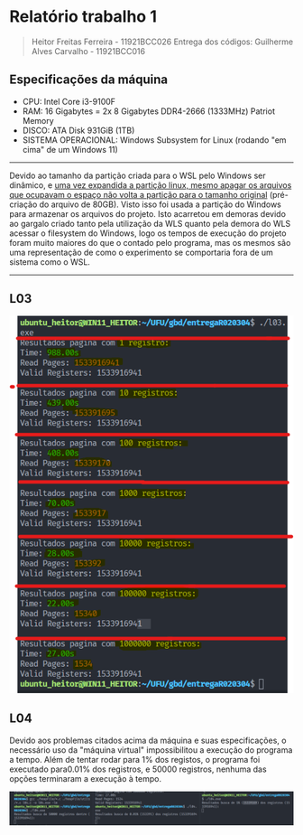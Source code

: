 # Relatório trabalho 1

> Heitor Freitas Ferreira - 11921BCC026
> Entrega dos códigos: Guilherme Alves Carvalho - 11921BCC016

## Especificações da máquina

- CPU: Intel Core i3-9100F
- RAM: 16 Gigabytes = 2x 8 Gigabytes DDR4-2666 (1333MHz) Patriot Memory
- DISCO: ATA Disk 931GiB (1TB)
- SISTEMA OPERACIONAL: Windows Subsystem for Linux (rodando "em cima" de um Windows 11)

---
Devido ao tamanho da partição criada para o WSL pelo Windows ser dinâmico, e [uma vez expandida a partição linux, mesmo apagar os arquivos que ocupavam o espaço não volta a partição para o tamanho original](https://askubuntu.com/questions/1363015/understanding-disk-space-using-wsl2) (pré-criação do arquivo de 80GB). Visto isso foi usada a partição do Windows para armazenar os arquivos do projeto. Isto acarretou em demoras devido ao gargalo criado tanto pela utilização da WLS quanto pela demora do WLS acessar o filesystem do Windows, logo os tempos de execução do projeto foram muito maiores do que o contado pelo programa, mas os mesmos são uma representação de como o experimento se comportaria fora de um sistema como o WSL.

---

## L03

![Imagem com informações de tempo e páginas lidas de acordo com a quantidade de registros por página](./../images/entregal03.png)

## L04

Devido aos problemas citados acima da máquina e suas especificações, o necessário uso da "máquina virtual" impossibilitou a execução do programa a tempo. Além de tentar rodar para 1% dos registos, o programa foi executado para0.01% dos registros, e 50000 registros, nenhuma das opções terminaram a execução à tempo.

![Imagem com o exercício sendo executado](./../images/entregal04_3.png)